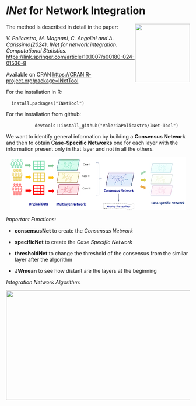 # *INet* for Network Integration

<img src="https://github.com/ValeriaPolicastro/Images/blob/master/images/INetTool_Logo.png" align="right" width="150" height="160"/> The method is described in detail in the paper:

*V. Policastro, M. Magnani, C. Angelini and A. Carissimo(2024). INet for network integration. Computational Statistics.* <https://link.springer.com/article/10.1007/s00180-024-01536-8>

Available on CRAN <https://CRAN.R-project.org/package=INetTool>

For the installation in R:

```         
  install.packages("INetTool")
```

For the installation from github:

```         
           devtools::install_github("ValeriaPolicastro/INet-Tool")
```

We want to identify general information by building a **Consensus Network** and then to obtain **Case-Specific Networks** one for each layer with the information present only in that layer and not in all the others.

<p align="center">

<img src="https://github.com/ValeriaPolicastro/Images/blob/master/images/Idea2.png" width="480" height="145"/>

</p>

*Important Functions:*

-   **consensusNet** to create the *Consensus Network*

-   **specificNet** to create the *Case Specific Network*

-   **thresholdNet** to change the threshold of the consensus from the similar layer after the algorithm

-   **JWmean** to see how distant are the layers at the beginning

*Integration Network Algorithm:*

<p align="center">

<img src="https://github.com/ValeriaPolicastro/Images/blob/master/images/INetAlgorithm.png" width="600" height="300"/>

</p>
